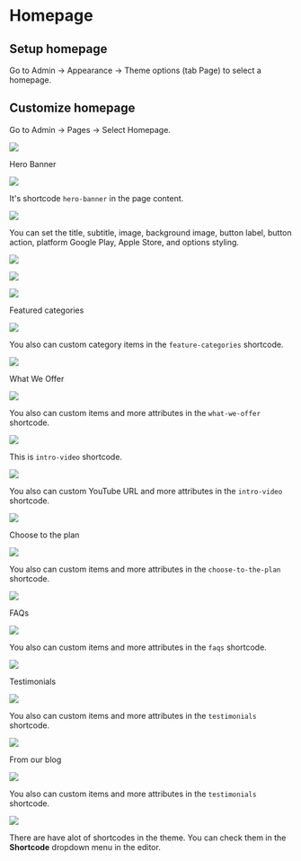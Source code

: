 # Homepage

## Setup homepage

Go to Admin -> Appearance -> Theme options (tab Page) to select a homepage.


## Customize homepage

Go to Admin -> Pages -> Select Homepage.

![](/iori/images/homepage-edit.png)

Hero Banner

![](/iori/images/homepage-hero.png)

It's shortcode `hero-banner` in the page content.

![](/iori/images/homepage-shortcode-hero-1.png)

You can set the title, subtitle, image, background image, button label, button action, platform Google Play, Apple Store, and options styling.

![](/iori/images/homepage-shortcode-hero-2.png)

![](/iori/images/homepage-shortcode-hero-3.png)

![](/iori/images/homepage-shortcode-hero-4.png)

Featured categories

![](/iori/images/homepage-shortcode-feature-categories-1.png)

You also can custom category items in the `feature-categories` shortcode.

![](/iori/images/homepage-shortcode-feature-categories-2.png)

What We Offer

![](/iori/images/homepage-shortcode-what-we-offer-1.png)

You also can custom items and more attributes in the `what-we-offer` shortcode.

![](/iori/images/homepage-shortcode-what-we-offer-2.png)

This is `intro-video` shortcode.

![](/iori/images/homepage-shortcode-intro-video-1.png)

You also can custom YouTube URL and more attributes in the `intro-video` shortcode.

![](/iori/images/homepage-shortcode-intro-video-2.png)

Choose to the plan

![](/iori/images/homepage-shortcode-choose-to-the-plan-1.png)

You also can custom items and more attributes in the `choose-to-the-plan` shortcode.

![](/iori/images/homepage-shortcode-choose-to-the-plan-2.png)

FAQs

![](/iori/images/homepage-shortcode-faqs-1.png)

You also can custom items and more attributes in the `faqs` shortcode.

![](/iori/images/homepage-shortcode-faqs-2.png)

Testimonials

![](/iori/images/homepage-shortcode-testimonials-1.png)

You also can custom items and more attributes in the `testimonials` shortcode.

![](/iori/images/homepage-shortcode-testimonials-2.png)

From our blog

![](/iori/images/homepage-shortcode-from-our-blog-1.png)

You also can custom items and more attributes in the `testimonials` shortcode.

![](/iori/images/homepage-shortcode-from-our-blog-2.png)

There are have alot of shortcodes in the theme. You can check them in the **Shortcode** dropdown menu in the editor.
